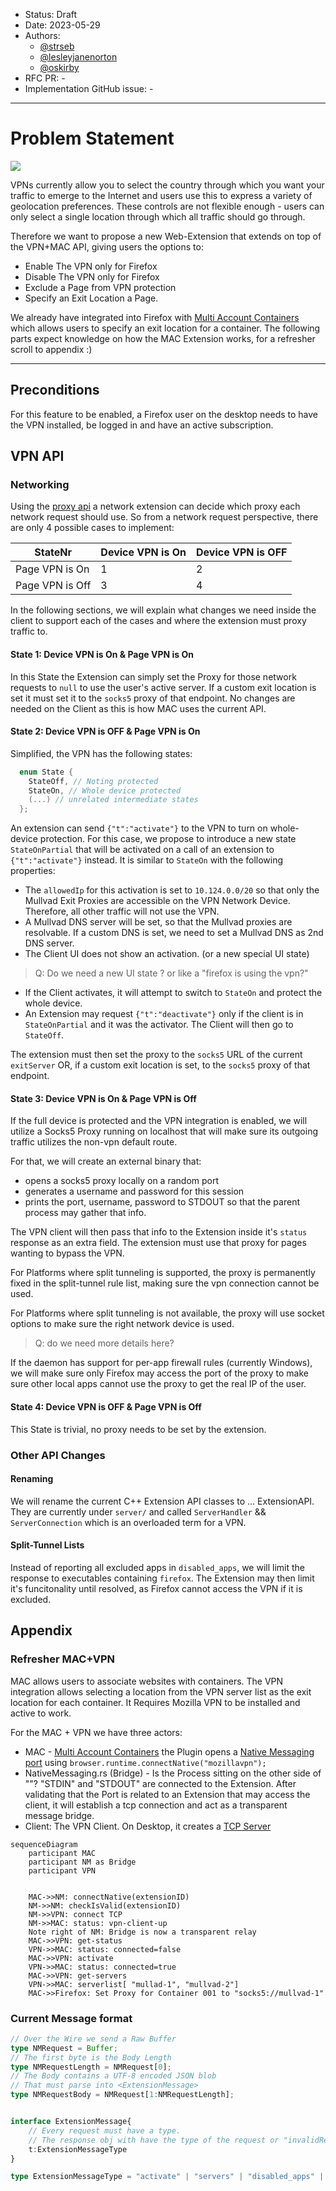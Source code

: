 - Status: Draft
- Date: 2023-05-29
- Authors:
    - [@strseb](https://github.com/strseb)
    - [@lesleyjanenorton](https://github.com/lesleyjanenorton)
    - [@oskirby](https://github.com/oskirby)
- RFC PR: -
- Implementation GitHub issue: -

-----

# Problem Statement


![](https://github.com/mozilla-mobile/mozilla-vpn-client/assets/9611612/aa8331cf-f0cb-489b-a7e2-293bce422551) 

VPNs currently allow you to select the country through which you want your traffic to emerge to the Internet and users use this to express a variety of geolocation preferences. These controls are not flexible enough - users can only select a single location through which all traffic should go through. 

Therefore we want to propose a new Web-Extension that extends on top of the VPN+MAC API, giving users the options to:
 - Enable The VPN only for Firefox 
 - Disable The VPN only for Firefox 
 - Exclude a Page from VPN protection
 - Specify an Exit Location a Page.

We already have integrated into Firefox with [Multi Account Containers](https://github.com/mozilla/multi-account-containers) which allows users to specify an exit location for a container. 
The following parts expect knowledge on how the MAC Extension works, for a refresher scroll to appendix :) 

----

## Preconditions

For this feature to be enabled, a Firefox user on the desktop needs to have the VPN installed, be logged in and have an active subscription. 


## VPN API 


### Networking
Using the [proxy api](https://developer.mozilla.org/en-US/docs/Mozilla/Add-ons/WebExtensions/API/proxy) a network extension can decide which proxy each network request should use. So from a network request perspective, there are only 4 possible cases to implement:

| StateNr               | Device VPN is On | Device VPN is OFF |
|-----------------|------------------|-------------------|
| Page VPN is On  | 1                | 2                 |
| Page VPN is Off | 3                | 4                 |

In the following sections, we will explain what changes we need inside the client to support each of the cases and where the extension must proxy traffic to. 


#### State 1: Device VPN is On & Page VPN is On
In this State the Extension can simply set the Proxy for those network requests to `null` to use the user's active server.
If a custom exit location is set it must set it to the `socks5` proxy of that endpoint. No changes are needed on the Client as this is how MAC uses the current API. 


#### State 2: Device VPN is OFF & Page VPN is On

Simplified, the VPN has the following states:
```cpp
  enum State {
    StateOff, // Noting protected
    StateOn, // Whole device protected
    (...) // unrelated intermediate states
  };
```
An extension can send `{"t":"activate"}` to the VPN to turn on whole-device protection. 
For this case, we propose to introduce a new state `StateOnPartial` that will be activated on a call of an extension to `{"t":"activate"}` instead. It is similar to `StateOn` with the following properties: 
- The `allowedIp` for this activation is set to `10.124.0.0/20` so that only the Mullvad Exit Proxies are accessible on the VPN Network Device. Therefore, all other traffic will not use the VPN. 
- A Mullvad DNS server will be set, so that the Mullvad proxies are resolvable. If a custom DNS is set, we need to set a Mullvad DNS as 2nd DNS server.
- The Client UI does not show an activation. (or a new special UI state)
> Q: Do we need a new UI state ? or like a "firefox is using the vpn?" 
- If the Client activates, it will attempt to switch to `StateOn` and protect the whole device.
- An Extension may request `{"t":"deactivate"}` only if the client is in `StateOnPartial` and it was the activator. The Client will then go to `StateOff`.

The extension must then set the proxy to the `socks5` URL of the current `exitServer` OR, if a custom exit location is set, to the `socks5` proxy of that endpoint.

#### State 3: Device VPN is On & Page VPN is Off

If the full device is protected and the VPN integration is enabled, we will utilize a Socks5 Proxy running on localhost that will make sure its outgoing traffic utilizes the non-vpn default route. 

For that, we will create an external binary that:
- opens a socks5 proxy locally on a random port
- generates a username and password for this session
- prints the port, username, password to STDOUT so that the parent process may gather that info. 

The VPN client will then pass that info to the Extension inside it's `status` response as an extra field. The extension must use that proxy for pages wanting to bypass the VPN.

For Platforms where split tunneling is supported, the proxy is permanently fixed in the split-tunnel rule list, making sure the vpn connection cannot be used. 

For Platforms where split tunneling is not available, the proxy will use socket options to make sure the right network device is used.
> Q: do we need more details here? 

If the daemon has support for per-app firewall rules (currently Windows), we will make sure only Firefox may access the port of the proxy to make sure other local apps cannot use the proxy to get the real IP of the user. 



#### State 4: Device VPN is OFF & Page VPN is Off
This State is trivial, no proxy needs to be set by the extension. 

### Other API Changes 

#### Renaming
We will rename the current C++ Extension API classes to ... ExtensionAPI. They are currently under `server/` and called `ServerHandler` && `ServerConnection` which is an overloaded term for a VPN. 

#### Split-Tunnel Lists
Instead of reporting all excluded apps in `disabled_apps`, we will limit the response to executables containing `firefox`. The Extension may then limit it's funcitonality until resolved, as Firefox cannot access the VPN if it is excluded.  



## Appendix 


### Refresher MAC+VPN
MAC allows users to associate websites with containers. The VPN integration allows selecting a location from the VPN server list as the exit location for each container. It Requires Mozilla VPN to be installed and active to work. 


For the MAC + VPN we have three actors: 
- MAC - [Multi Account Containers](https://github.com/mozilla/multi-account-containers) the Plugin opens a [Native Messaging port](https://developer.mozilla.org/en-US/docs/Mozilla/Add-ons/WebExtensions/Native_messaging) using `browser.runtime.connectNative("mozillavpn");`
- NativeMessaging.rs (Bridge) - Is the Process sitting on the other side of ""? "STDIN" and "STDOUT" are connected to the Extension. After validating that the Port is related to an Extension that may access the client, it will establish a tcp connection and act as a transparent message bridge.
- Client: The VPN Client. On Desktop, it creates a [TCP Server](https://github.com/mozilla-mobile/mozilla-vpn-client/blob/9e74f31118ce23b92a0d1d14b8e928f3cd7114ab/src/server/serverhandler.cpp#L25)

```mermaid 
sequenceDiagram
    participant MAC
    participant NM as Bridge
    participant VPN
    

    MAC->>NM: connectNative(extensionID)
    NM->>NM: checkIsValid(extensionID)
    NM->>VPN: connect TCP
    NM->>MAC: status: vpn-client-up
    Note right of NM: Bridge is now a transparent relay
    MAC->>VPN: get-status
    VPN->>MAC: status: connected=false
    MAC->>VPN: activate
    VPN->>MAC: status: connected=true
    MAC->>VPN: get-servers
    VPN->>MAC: serverlist[ "mullad-1", "mullvad-2"]
    MAC->>Firefox: Set Proxy for Container 001 to "socks5://mullvad-1"

```

### Current Message format 
```ts
// Over the Wire we send a Raw Buffer
type NMRequest = Buffer;
// The first byte is the Body Length
type NMRequestLength = NMRequest[0];
// The Body contains a UTF-8 encoded JSON blob
// That must parse into <ExtensionMessage>
type NMRequestBody = NMRequest[1:NMRequestLength];


interface ExtensionMessage{
    // Every request must have a type.
    // The response obj with have the type of the request or "invalidRequest"
    t:ExtensionMessageType 
}

type ExtensionMessageType = "activate" | "servers" | "disabled_apps" | "status" |"invalidRequest"
```




